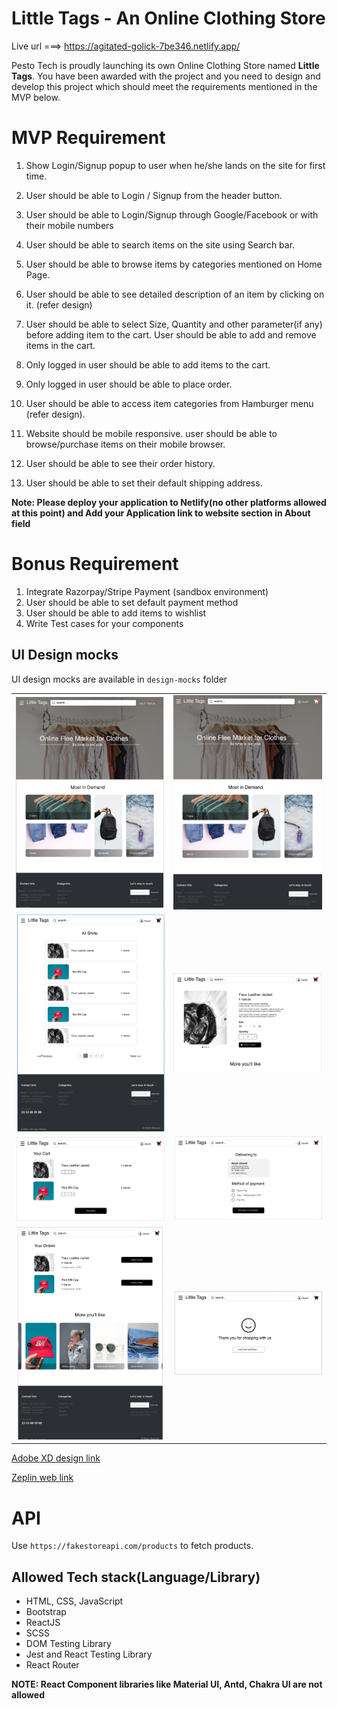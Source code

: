 # Little Tags - An Online Clothing Store

Live url ===> https://agitated-golick-7be346.netlify.app/

Pesto Tech is proudly launching its own Online Clothing Store named **Little Tags**. You have been awarded with the project and you need to design and develop this project which should meet the requirements mentioned in the MVP below.

# MVP Requirement

1. Show Login/Signup popup to user when he/she lands on the site for first time.
2. User should be able to Login / Signup from the header button.
3. User should be able to Login/Signup through Google/Facebook or with their mobile numbers
4. User should be able to search items on the site using Search bar.
5. User should be able to browse items by categories mentioned on Home Page.
6. User should be able to see detailed description of an item by clicking on it. (refer design)
7. User should be able to select Size, Quantity and other parameter(if any) before adding item to the cart.
   User should be able to add and remove items in the cart.
8. Only logged in user should be able to add items to the cart.
9. Only logged in user should be able to place order.
10. User should be able to access item categories from Hamburger menu (refer design).

11. Website should be mobile responsive. user should be able to browse/purchase items on their mobile browser.
12. User should be able to see their order history.
13. User should be able to set their default shipping address.

**Note: Please deploy your application to Netlify(no other platforms allowed at this point) and Add your Application link to website section in About field**

# Bonus Requirement

1. Integrate Razorpay/Stripe Payment (sandbox environment)
2. User should be able to set default payment method
3. User should be able to add items to wishlist
4. Write Test cases for your components

## UI Design mocks

UI design mocks are available in `design-mocks` folder

|                                    |                                        |
| :--------------------------------: | :------------------------------------: |
|     ![](design-mocks/home.png)     |  ![](design-mocks/home_logged_in.png)  |
| ![](design-mocks/product_list.png) |     ![](design-mocks/product.png)      |
|     ![](design-mocks/cart.png)     |     ![](design-mocks/checkout.png)     |
|    ![](design-mocks/orders.png)    | ![](design-mocks/successful_order.png) |

[Adobe XD design link](https://drive.google.com/file/d/1_e7X57CoN7YhDlapVlLkL14ksVTzAwQh/view?usp=sharing)

[Zeplin web link](https://zpl.io/29L0mEW)

# API

Use `https://fakestoreapi.com/products` to fetch products.

## Allowed Tech stack(Language/Library)

- HTML, CSS, JavaScript
- Bootstrap
- ReactJS
- SCSS
- DOM Testing Library
- Jest and React Testing Library
- React Router

**NOTE: React Component libraries like Material UI, Antd, Chakra UI are not allowed**

